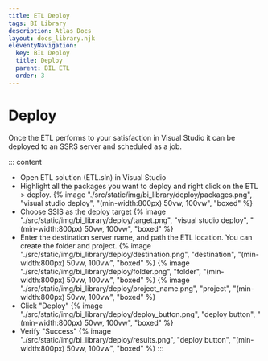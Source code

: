 ```yaml
---
title: ETL Deploy
tags: BI Library
description: Atlas Docs
layout: docs_library.njk
eleventyNavigation:
  key: BIL Deploy
  title: Deploy
  parent: BIL ETL
  order: 3
---
```


# Deploy


Once the ETL performs to your satisfaction in Visual Studio it can be deployed to an SSRS server and scheduled as a job.

::: content
- Open ETL solution (ETL.sln) in Visual Studio
- Highlight all the packages you want to deploy and right click on the ETL > deploy.
  {% image "./src/static/img/bi_library/deploy/packages.png", "visual studio deploy", "(min-width:800px) 50vw, 100vw", "boxed" %}
- Choose SSIS as the deploy target
  {% image "./src/static/img/bi_library/deploy/target.png", "visual studio deploy", "(min-width:800px) 50vw, 100vw", "boxed" %}
- Enter the destination server name, and path the ETL location. You can create the folder and project.
  {% image "./src/static/img/bi_library/deploy/destination.png", "destination", "(min-width:800px) 50vw, 100vw", "boxed" %}
  {% image "./src/static/img/bi_library/deploy/folder.png", "folder", "(min-width:800px) 50vw, 100vw", "boxed" %}
  {% image "./src/static/img/bi_library/deploy/project_name.png", "project", "(min-width:800px) 50vw, 100vw", "boxed" %}
- Click "Deploy"
  {% image "./src/static/img/bi_library/deploy/deploy_button.png", "deploy button", "(min-width:800px) 50vw, 100vw", "boxed" %}
- Verify "Success"
  {% image "./src/static/img/bi_library/deploy/results.png", "deploy button", "(min-width:800px) 50vw, 100vw", "boxed" %}
:::
